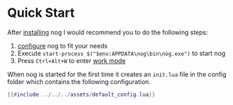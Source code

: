 # Quick Start

After [installing](installation.html) nog I would recommend you to do the following steps:

1. [configure](/configuration/introduction.html) nog to fit your needs
2. Execute `start-process $("$env:APPDATA\nog\bin\nog.exe")` to start nog
2. Press `Ctrl+Alt+W` to enter [work mode](work_mode.html)

When nog is started for the first time it creates an `init.lua` file in the config folder 
which contains the following configuration.

```lua
{{#include ../../../assets/default_config.lua}}
```
